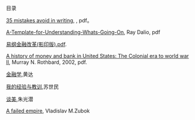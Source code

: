 目录


[35 mistakes avoid in writing](https://github.com/leonStone/Ebook/blob/master/Books/35-Mistakes-to-Avoid-Writing.pdf), , pdf。

[A-Template-for-Understanding-Whats-Going-On](https://github.com/leonStone/Ebook/blob/master/Books/A-Template-for-Understanding-Whats-Going-On-Bridgewater1.pdf), Ray Dalio, pdf

[易纲金融改革(影印版).pdf](https://github.com/leonStone/Ebook/blob/master/Books/%E6%98%93%E7%BA%B2%E9%87%91%E8%9E%8D%E6%94%B9%E9%9D%A9.pdf).

[A history of money and bank in United States: The Colonial era to world war II](https://github.com/leonStone/Ebook/blob/master/Books/historyofmoney.pdf), Murray N. Rothbard, 2002, pdf.

[金融学](https://github.com/leonStone/Ebook/blob/master/Books/%E9%87%91%E8%9E%8D%E5%AD%A6%E3%80%80%E9%BB%84%E8%BE%BE.pdf),黄达

[我的经验与教训](https://github.com/leonStone/Ebook/blob/master/Books/%E8%8B%8F%E4%B8%96%E6%B0%91%E6%88%91%E7%9A%84%E7%BB%8F%E9%AA%8C%E4%B8%8E%E6%95%99%E8%AE%AD.pdf),苏世民

[谈美](https://github.com/leonStone/Ebook/blob/master/Books/%E8%B0%88%E7%BE%8E%20by%20%E6%9C%B1%E5%85%89%E6%BD%9C%20(z-lib.org).azw3),朱光潜

[A failed empire](https://github.com/leonStone/Ebook/tree/master/Books/A%20failed%20empire), Vladislav M.Zubok